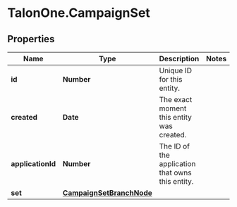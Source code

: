 # TalonOne.CampaignSet

## Properties

Name | Type | Description | Notes
------------ | ------------- | ------------- | -------------
**id** | **Number** | Unique ID for this entity. | 
**created** | **Date** | The exact moment this entity was created. | 
**applicationId** | **Number** | The ID of the application that owns this entity. | 
**set** | [**CampaignSetBranchNode**](CampaignSetBranchNode.md) |  | 


